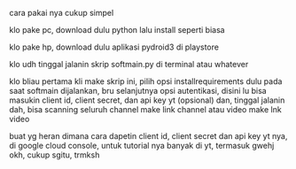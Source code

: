 cara pakai nya cukup simpel

klo pake pc, download dulu python lalu install seperti biasa

klo pake hp, download dulu aplikasi pydroid3 di playstore

klo udh tinggal jalanin skrip softmain.py di terminal atau whatever

klo bliau pertama kli make skrip ini, pilih opsi installrequirements dulu pada saat softmain dijalankan, bru selanjutnya opsi autentikasi, disini lu bisa masukin client id, client secret, dan api key yt (opsional)
dan, tinggal jalanin dah, bisa scanning seluruh channel make link channel atau video make lnk video

buat yg heran dimana cara dapetin client id, client secret dan api key yt nya, di google cloud console, untuk tutorial nya banyak di yt, termasuk gwehj
okh, cukup sgitu, trmksh
